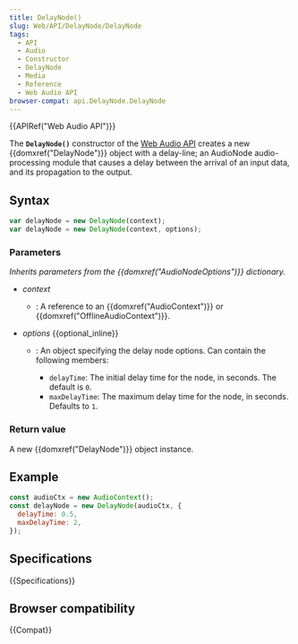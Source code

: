 ```yaml
---
title: DelayNode()
slug: Web/API/DelayNode/DelayNode
tags:
  - API
  - Audio
  - Constructor
  - DelayNode
  - Media
  - Reference
  - Web Audio API
browser-compat: api.DelayNode.DelayNode
---
```

{{APIRef("Web Audio API")}}

The **`DelayNode()`**
constructor of the [Web Audio API](/en-US/docs/Web/API/Web_Audio_API)
creates a new {{domxref("DelayNode")}} object with a delay-line; an AudioNode
audio-processing module that causes a delay between the arrival of an input data, and
its propagation to the output.

## Syntax

```js
var delayNode = new DelayNode(context);
var delayNode = new DelayNode(context, options);
```

### Parameters

_Inherits parameters from the {{domxref("AudioNodeOptions")}} dictionary._

- _context_
  - : A reference to an {{domxref("AudioContext")}} or {{domxref("OfflineAudioContext")}}.
- _options_ {{optional_inline}}

  - : An object specifying the delay node options. Can contain the following members:

    - `delayTime`: The initial delay time for the node, in seconds. The
      default is `0`.
    - `maxDelayTime`: The maximum delay time for the node, in seconds.
      Defaults to `1`.

### Return value

A new {{domxref("DelayNode")}} object instance.

## Example

```js
const audioCtx = new AudioContext();
const delayNode = new DelayNode(audioCtx, {
  delayTime: 0.5,
  maxDelayTime: 2,
});
```

## Specifications

{{Specifications}}

## Browser compatibility

{{Compat}}
